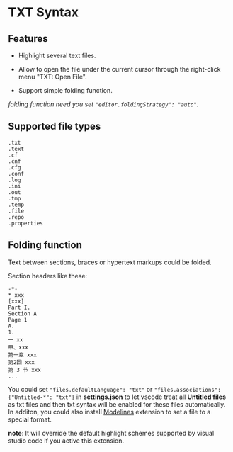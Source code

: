 # TXT Syntax

## Features

- Highlight several text files.

- Allow to open the file under the current cursor through the right-click menu "TXT: Open File".

- Support simple folding function.

*folding function need you set `"editor.foldingStrategy": "auto"`.*

## Supported file types

```
.txt
.text
.cf
.cnf
.cfg
.conf
.log
.ini
.out
.tmp
.temp
.file
.repo
.properties
```

## Folding function

Text between sections, braces or hypertext markups could be folded.

Section headers like these:

```
-*-
* xxx
[xxx]
Part I.
Section A
Page 1
A. 
1. 
一 xx
甲、xxx
第一章 xxx
第2回 xxx
第 3 节 xxx
...
```

You could set `"files.defaultLanguage": "txt"` or `"files.associations": {"Untitled-*": "txt"}` in **settings.json** to let vscode treat all **Untitled files** as txt files and then txt syntax will be enabled for these files automatically.
In additon, you could also install [Modelines](https://marketplace.visualstudio.com/items?itemName=chrislajoie.vscode-modelines) extension to set a file to a special format.

**note**: It will override the default highlight schemes supported by visual studio code if you active this extension.
